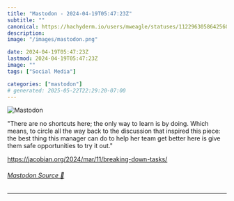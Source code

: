 ```yaml
---
title: "Mastodon - 2024-04-19T05:47:23Z"
subtitle: ""
canonical: https://hachyderm.io/users/mweagle/statuses/112296305864256022
description:
image: "/images/mastodon.png"

date: 2024-04-19T05:47:23Z
lastmod: 2024-04-19T05:47:23Z
image: ""
tags: ["Social Media"]

categories: ["mastodon"]
# generated: 2025-05-22T22:29:20-07:00
---
```

![Mastodon](/images/mastodon.png)

<p>&quot;There are no shortcuts here; the only way to learn is by doing. Which means, to circle all the way back to the discussion that inspired this piece: the best thing this manager can do to help her team get better here is give them safe opportunities to try it out.&quot;</p><p><a href="https://jacobian.org/2024/mar/11/breaking-down-tasks/" target="_blank" rel="nofollow noopener noreferrer" translate="no"><span class="invisible">https://</span><span class="ellipsis">jacobian.org/2024/mar/11/break</span><span class="invisible">ing-down-tasks/</span></a></p>


###### [Mastodon Source 🐘](https://hachyderm.io/@mweagle/112296305864256022)

___
